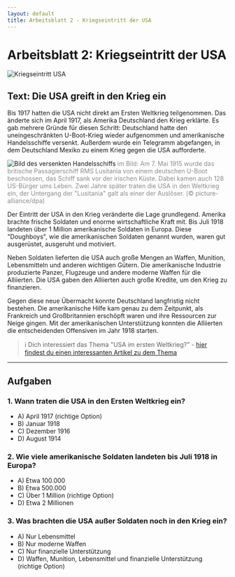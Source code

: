 ```yaml
---
layout: default
title: Arbeitsblatt 2 - Kriegseintritt der USA
---
```

# Arbeitsblatt 2: Kriegseintritt der USA

![Kriegseintritt USA](https://assets.deutschlandfunk.de/FILE_d722d6df7179f8afa4c906d05b8dec7c/original.jpg?t=1597627693544)

## Text: Die USA greift in den Krieg ein

Bis 1917 hatten die USA nicht direkt am Ersten Weltkrieg teilgenommen. Das änderte sich im April 1917, als Amerika Deutschland den Krieg erklärte. Es gab mehrere Gründe für diesen Schritt: Deutschland hatte den uneingeschränkten U-Boot-Krieg wieder aufgenommen und amerikanische Handelsschiffe versenkt. Außerdem wurde ein Telegramm abgefangen, in dem Deutschland Mexiko zu einem Krieg gegen die USA aufforderte.

![Bild des versenkten Handelsschiffs](https://www.bpb.de/cache/images/3/245923_original.jpg?ECC7C)
<span style="color:rgb(140, 140, 140)">im Bild: Am 7. Mai 1915 wurde das britische Passagierschiff RMS Lusitania von einem deutschen U-Boot beschossen, das Schiff sank vor der irischen Küste. Dabei kamen auch 128 US-Bürger ums Leben. Zwei Jahre später traten die USA in den Weltkrieg ein, der Untergang der "Lusitania" galt als einer der Auslöser. (© picture-alliance/dpa)</span>

Der Eintritt der USA in den Krieg veränderte die Lage grundlegend. Amerika brachte frische Soldaten und enorme wirtschaftliche Kraft mit. Bis Juli 1918 landeten über 1 Million amerikanische Soldaten in Europa. Diese "Doughboys", wie die amerikanischen Soldaten genannt wurden, waren gut ausgerüstet, ausgeruht und motiviert.

Neben Soldaten lieferten die USA auch große Mengen an Waffen, Munition, Lebensmitteln und anderen wichtigen Gütern. Die amerikanische Industrie produzierte Panzer, Flugzeuge und andere moderne Waffen für die Alliierten. Die USA gaben den Alliierten auch große Kredite, um den Krieg zu finanzieren.

Gegen diese neue Übermacht konnte Deutschland langfristig nicht bestehen. Die amerikanische Hilfe kam genau zu dem Zeitpunkt, als Frankreich und Großbritannien erschöpft waren und ihre Ressourcen zur Neige gingen. Mit der amerikanischen Unterstützung konnten die Alliierten die entscheidenden Offensiven im Jahr 1918 starten.

>ℹ️ Dich interessiert das Thema "USA im ersten Weltkrieg?" - [hier findest du einen interessanten Artikel zu dem Thema](https://www.bpb.de/kurz-knapp/hintergrund-aktuell/245922/vor-100-jahren-usa-treten-in-den-ersten-weltkrieg-ein/)

---
## Aufgaben

### 1. Wann traten die USA in den Ersten Weltkrieg ein?

- A) April 1917 (richtige Option)
- B) Januar 1918
- C) Dezember 1916
- D) August 1914

### 2. Wie viele amerikanische Soldaten landeten bis Juli 1918 in Europa?

- A) Etwa 100.000
- B) Etwa 500.000
- C) Über 1 Million (richtige Option)
- D) Etwa 2 Millionen

### 3. Was brachten die USA außer Soldaten noch in den Krieg ein?

- A) Nur Lebensmittel
- B) Nur moderne Waffen
- C) Nur finanzielle Unterstützung
- D) Waffen, Munition, Lebensmittel und finanzielle Unterstützung (richtige Option)